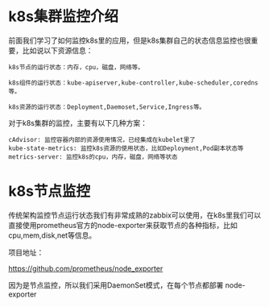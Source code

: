 # k8s集群监控介绍

前面我们学习了如何监控k8s里的应用，但是k8s集群自己的状态信息监控也很重要，比如说以下资源信息：

```
k8s节点的运行状态：内存，cpu，磁盘，网络等。

k8s组件的运行状态：kube-apiserver,kube-controller,kube-scheduler,coredns等。

k8s资源的运行状态：Deployment,Daemoset,Service,Ingress等。
```

对于k8s集群的监控，主要有以下几种方案：

```
cAdvisor: 监控容器内部的资源使用情况，已经集成在kubelet里了
kube-state-metrics: 监控k8s资源的使用状态，比如Deployment,Pod副本状态等
metrics-server: 监控k8s的cpu，内存，磁盘，网络等状态
```

# k8s节点监控

传统架构监控节点运行状态我们有非常成熟的zabbix可以使用，在k8s里我们可以直接使用prometheus官方的node-exporter来获取节点的各种指标，比如cpu,mem,disk,net等信息。

项目地址：

https://github.com/prometheus/node_exporter

因为是节点监控，所以我们采用DaemonSet模式，在每个节点都部署 node-exporter


